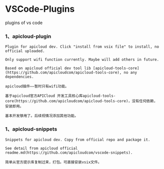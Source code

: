 # VSCode-Plugins
plugins of vs code

### 1、apicloud-plugin
    Plugin for apicloud dev. Click "install from vsix file" to install, no official uploaded.

    Only support wifi function currently. Maybe will add others in future.

    Based on apicloud official dev tool lib [apicloud-tools-core](https://github.com/apicloudcom/apicloud-tools-core), no any dependencies.

    apicloud插件——暂时只有wifi功能。

    基于apicloud官方APICloud 开发工具核心库apicloud-tools-core(https://github.com/apicloudcom/apicloud-tools-core)，没有任何依赖，安装即用。

    基本开发够用了。后续视情况添加其他功能。

### 1、apicloud-snippets
    Snippets for apicloud dev. Copy from official repo and package it.

    See detail from apicloud official readme.md(https://github.com/apicloudcom/vscode-snippets).

    简单从官方提示库复制过来，打包。可直接安装vsix文件。
